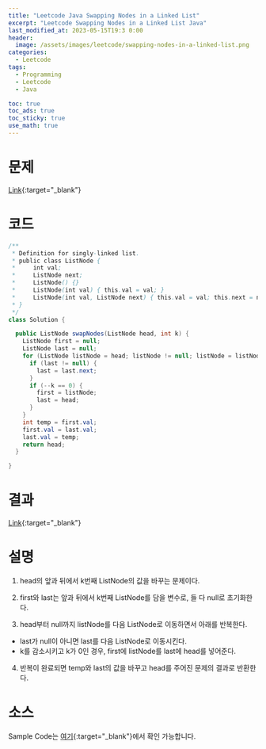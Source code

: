 ```yaml
---
title: "Leetcode Java Swapping Nodes in a Linked List"
excerpt: "Leetcode Swapping Nodes in a Linked List Java"
last_modified_at: 2023-05-15T19:3 0:00
header:
  image: /assets/images/leetcode/swapping-nodes-in-a-linked-list.png
categories:
  - Leetcode
tags:
  - Programming
  - Leetcode
  - Java

toc: true
toc_ads: true
toc_sticky: true
use_math: true
---
```

# 문제
[Link](https://leetcode.com/problems/swapping-nodes-in-a-linked-list){:target="_blank"}

# 코드
```java
/**
 * Definition for singly-linked list.
 * public class ListNode {
 *     int val;
 *     ListNode next;
 *     ListNode() {}
 *     ListNode(int val) { this.val = val; }
 *     ListNode(int val, ListNode next) { this.val = val; this.next = next; }
 * }
 */
class Solution {

  public ListNode swapNodes(ListNode head, int k) {
    ListNode first = null;
    ListNode last = null;
    for (ListNode listNode = head; listNode != null; listNode = listNode.next) {
      if (last != null) {
        last = last.next;
      }
      if (--k == 0) {
        first = listNode;
        last = head;
      }
    }
    int temp = first.val;
    first.val = last.val;
    last.val = temp;
    return head;
  }

}
```

# 결과
[Link](https://leetcode.com/problems/swapping-nodes-in-a-linked-list/submissions/950712408/){:target="_blank"}

# 설명
1. head의 앞과 뒤에서 k번째 ListNode의 값을 바꾸는 문제이다.

2. first와 last는 앞과 뒤에서 k번째 ListNode를 담을 변수로, 들 다 null로 초기화한다.

3. head부터 null까지 listNode를 다음 ListNode로 이동하면서 아래를 반복한다.
- last가 null이 아니면 last를 다음 ListNode로 이동시킨다.
- k를 감소시키고 k가 0인 경우, first에 listNode를 last에 head를 넣어준다.

4. 반복이 완료되면 temp와 last의 값을 바꾸고 head를 주어진 문제의 결과로 반환한다.

# 소스
Sample Code는 [여기](https://github.com/GracefulSoul/leetcode/blob/master/src/main/java/gracefulsoul/problems/SwappingNodesInALinkedList.java){:target="_blank"}에서 확인 가능합니다.